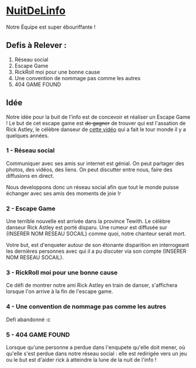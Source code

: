 # [NuitDeLinfo](https://junkjumper.github.io/NuitDeLinfo2019/)
Notre Équipe est super ébouriffante !

## Defis à Relever :

1. Réseau social
2. Escape Game
3. RickRoll moi pour une bonne cause
4. Une convention de nommage pas comme les autres
5. 404 GAME FOUND


## Idée


Notre idée pour la buit de l'info est de concevoir et réaliser un Escape Game !
Le but de cet escape game est ~~de gagner~~ de trouver qui est l'assation de Rick Astley, le célèbre danseur de [cette vidéo](https://www.youtube.com/watch?v=dQw4w9WgXcQ) qui a fait le tour monde il y a quelques années.


### 1 - Réseau social

Communiquer avec ses amis sur internet est génial. On peut partager des photos, des vidéos, des liens. On peut discutter entre nous, faire des diffusions en direct.

Nous developpons donc un réseau social afin que tout le monde puisse échanger avec ses amis des moments de joie !r

### 2 - Escape Game

Une terrible nouvelle est arrivée dans la province Tewith. Le célèbre danseur Rick Astley est porté disparu. Une rumeur est diffusée sur {INSERER NOM RESEAU SOCAIL} comme quoi, notre chanteur serait mort.

Votre but, est d'enqueter autour de son étonante disparition en interrogeant les dernières personnes avec qui il a pu discuter via son compte {INSERER NOM RESEAU SOCAIL}.

### 3 - RickRoll moi pour une bonne cause

Ce défi de montrer notre ami Rick Astley en train de danser, s'affichera lorsque l'on arrive à la fin de l'escape game.

### 4 - Une convention de nommage pas comme les autres

Defi abandonné :c

### 5 - 404 GAME FOUND

Lorsque qu'une personne a perdue dans l'enqupete qu'elle doit mener, où qu'elle s'est perdue dans notre réseau social : elle est redirigée vers un jeu ou le but est d'aider rick à atteindre la lune de la nuit de l'info !



